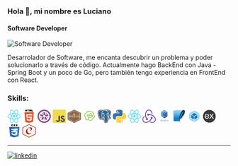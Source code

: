 ### Hola 👋, mi nombre es Luciano
#### Software Developer
![Software Developer](https://raw.githubusercontent.com/saadeghi/saadeghi/master/dino.gif)

Desarrolador de Software, me encanta descubrir un problema y poder solucionarlo a través de código.
Actualmente hago BackEnd con Java - Spring Boot y un poco de Go, pero también tengo experiencia en FrontEnd con React. 

### Skills: 
<p aling='center'>
  <img src='./img/skills/react.png' width='30' height='30' aling='center'>
  <img src='./img/skills/html5.png' width='30' height='30' aling='center'>
  <img src='./img/skills/jasmine.png' width='30' height='30' aling='center'>
  <img src='./img/skills/javascript.png' width='30' height='30' aling='center'>
  <img src='./img/skills/mocha.png' width='30' height='30' aling='center'>
  <img src='./img/skills/nodejs.png' width='30' height='30' aling='center'>
  <img src='./img/skills/postgresql.png' width='30' height='30' aling='center'>
  <img src='./img/skills/python.png' width='30' height='30' aling='center'>
  <img src='./img/skills/react.png' width='30' height='30' aling='center'>
  <img src='./img/skills/redux.png' width='30' height='30' aling='center'>
  <img src='./img/skills/sequelize.png' width='30' height='30' aling='center'>
  <img src='./img/skills/sqlite.png' width='30' height='30' aling='center'>
  <img src='./img/skills/webpack.png' width='30' height='30' aling='center'>
  <img src='./img/skills/express.png' width='30' height='30' aling='center'>
  <img src='./img/skills/css.png' width='30' height='30' aling='center'>
  <img src='./img/skills/chai.png' width='30' height='30' aling='center'>
</p>

---


<p aling='center'>
  <a href='https://www.linkedin.com/in/luciano-nicolas-pereira-dev'>
    <img src='https://cdn.jsdelivr.net/npm/simple-icons@3.0.1/icons/linkedin.svg' alt='linkedin' height='40' aling='center'>
  </a>
</p>
 

